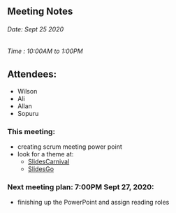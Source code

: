 ## Meeting Notes
###### Date: Sept 25 2020
###### Time : 10:00AM to 1:00PM

## Attendees:
  * Wilson
  * Ali
  * Allan
  * Sopuru

### This meeting:
  - creating scrum meeting power point
  - look for a theme at:
    - [SlidesCarnival](https://www.slidescarnival.com)
    - [SlidesGo](https://slidesgo.com/)

### Next meeting plan: 7:00PM Sept 27, 2020:
  - finishing up the PowerPoint and assign reading roles
